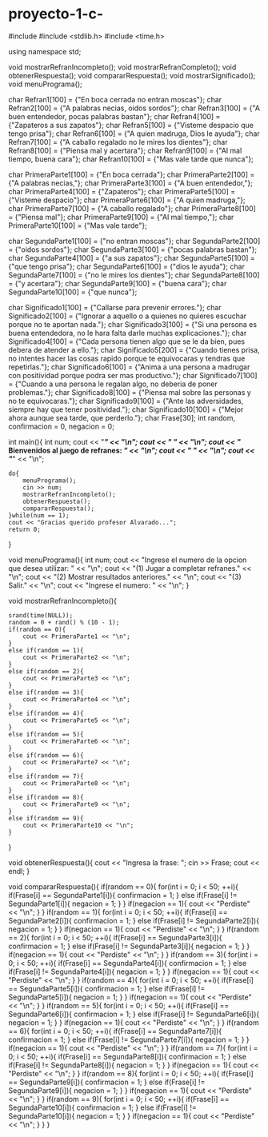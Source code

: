 # proyecto-1-c-

#include <iostream>
#include <stdlib.h>
#include <time.h>

using namespace std;

void mostrarRefranIncompleto();
void mostrarRefranCompleto(); 
void obtenerRespuesta(); 
void compararRespuesta(); 
void mostrarSignificado(); 
void menuPrograma(); 

char Refran1[100] = {"En boca cerrada no entran moscas"};
char Refran2[100] = {"A palabras necias, oidos sordos"};
char Refran3[100] = {"A buen entendedor, pocas palabras bastan"};
char Refran4[100] = {"Zapateros a sus zapatos"};
char Refran5[100] = {"Visteme despacio que tengo prisa"};
char Refran6[100] = {"A quien madruga, Dios le ayuda"};
char Refran7[100] = {"A caballo regalado no le mires los dientes"};
char Refran8[100] = {"Piensa mal y acertara"};
char Refran9[100] = {"Al mal tiempo, buena cara"};
char Refran10[100] = {"Mas vale tarde que nunca"};

char PrimeraParte1[100] = {"En boca cerrada"};
char PrimeraParte2[100] = {"A palabras necias,"};
char PrimeraParte3[100] = {"A buen entendedor,"};
char PrimeraParte4[100] = {"Zapateros"};
char PrimeraParte5[100] = {"Visteme despacio"};
char PrimeraParte6[100] = {"A quien madruga,"};
char PrimeraParte7[100] = {"A caballo regalado"};
char PrimeraParte8[100] = {"Piensa mal"};
char PrimeraParte9[100] = {"Al mal tiempo,"};
char PrimeraParte10[100] = {"Mas vale tarde"};

char SegundaParte1[100] = {"no entran moscas"};
char SegundaParte2[100] = {"oidos sordos"};
char SegundaParte3[100] = {"pocas palabras bastan"};
char SegundaParte4[100] = {"a sus zapatos"};
char SegundaParte5[100] = {"que tengo prisa"};
char SegundaParte6[100] = {"dios le ayuda"};
char SegundaParte7[100] = {"no le mires los dientes"};
char SegundaParte8[100] = {"y acertara"};
char SegundaParte9[100] = {"buena cara"};
char SegundaParte10[100] = {"que nunca"};

char Significado1[100] = {"Callarse para prevenir errores."};
char Significado2[100] = {"Ignorar a aquello o a quienes no quieres escuchar porque no te aportan nada."};
char Significado3[100] = {"Si una persona es buena entendedora, no le hara falta darle muchas explicaciones."};
char Significado4[100] = {"Cada persona tienen algo que se le da bien, pues debera de atender a ello."};
char Significado5[200] = {"Cuando tienes prisa, no intentes hacer las cosas rapido porque te equivocaras y tendras que repetirlas."};
char Significado6[100] = {"Anima a una persona a madrugar con positividad porque podra ser mas productivo."};
char Significado7[100] = {"Cuando a una persona le regalan algo, no deberia de poner problemas."};
char Significado8[100] = {"Piensa mal sobre las personas y no te equivocaras."};
char Significado9[100] = {"Ante las adversidades, siempre hay que tener positividad."};
char Significado10[100] = {"Mejor ahora aunque sea tarde, que perderlo."};
char Frase[30];
int random, confirmacion = 0, negacion = 0;

int main(){
	int num;
	cout << "***************" << "\n";
	cout << "*                                         *" << "\n";
	cout << "*    Bienvenidos al juego de refranes:    *" << "\n";
	cout << "*                                         *" << "\n";
	cout << "***************" << "\n";
	
	do{
	    menuPrograma();
    	cin >> num;
    	mostrarRefranIncompleto();
    	obtenerRespuesta();
    	compararRespuesta();
	}while(num == 1);
	cout << "Gracias querido profesor Alvarado...";
	return 0;
}

void menuPrograma(){
	int num;
	cout << "Ingrese el numero de la opcion que desea utilizar: " << "\n";
	cout << "(1) Jugar a completar refranes." << "\n"; 
    cout << "(2) Mostrar resultados anteriores." << "\n"; 
    cout << "(3) Salir." << "\n";
    cout << "Ingrese el numero: " << "\n";
}

void mostrarRefranIncompleto(){
	
	srand(time(NULL));
    random = 0 + rand() % (10 - 1);
    if(random == 0){
    	cout << PrimeraParte1 << "\n";
	}
	else if(random == 1){
		cout << PrimeraParte2 << "\n";
	}
	else if(random == 2){
		cout << PrimeraParte3 << "\n";
	}
	else if(random == 3){
		cout << PrimeraParte4 << "\n";
	}
	else if(random == 4){
		cout << PrimeraParte5 << "\n";
	}
	else if(random == 5){
		cout << PrimeraParte6 << "\n";
	}
	else if(random == 6){
		cout << PrimeraParte7 << "\n";
	}
	else if(random == 7){
		cout << PrimeraParte8 << "\n";
	}
	else if(random == 8){
		cout << PrimeraParte9 << "\n";
	}
	else if(random == 9){
		cout << PrimeraParte10 << "\n";
	}
}

void obtenerRespuesta(){
	cout << "Ingresa la frase: ";
	cin >> Frase;
	cout << endl;
}

void compararRespuesta(){
	if(random == 0){
		for(int i = 0; i < 50; ++i){
			if(Frase[i] == SegundaParte1[i]){
				confirmacion = 1;
			}
			else if(Frase[i] != SegundaParte1[i]){
				negacion = 1;
			}
		}
		if(negacion == 1){
			cout << "Perdiste" << "\n";
		}
	}
	if(random == 1){
		for(int i = 0; i < 50; ++i){
			if(Frase[i] == SegundaParte2[i]){
				confirmacion = 1;
			}
			else if(Frase[i] != SegundaParte2[i]){
				negacion = 1;
			}
		}
		if(negacion == 1){
			cout << "Perdiste" << "\n";
		}
	}
	if(random == 2){
		for(int i = 0; i < 50; ++i){
			if(Frase[i] == SegundaParte3[i]){
				confirmacion = 1;
			}
			else if(Frase[i] != SegundaParte3[i]){
				negacion = 1;
			}
		}
		if(negacion == 1){
			cout << "Perdiste" << "\n";
		}
	}
	if(random == 3){
		for(int i = 0; i < 50; ++i){
			if(Frase[i] == SegundaParte4[i]){
				confirmacion = 1;
			}
			else if(Frase[i] != SegundaParte4[i]){
				negacion = 1;
			}
		}
		if(negacion == 1){
			cout << "Perdiste" << "\n";
		}
	}
	if(random == 4){
		for(int i = 0; i < 50; ++i){
			if(Frase[i] == SegundaParte5[i]){
				confirmacion = 1;
			}
			else if(Frase[i] != SegundaParte5[i]){
				negacion = 1;
			}
		}
		if(negacion == 1){
			cout << "Perdiste" << "\n";
		}
	}
	if(random == 5){
		for(int i = 0; i < 50; ++i){
			if(Frase[i] == SegundaParte6[i]){
				confirmacion = 1;
			}
			else if(Frase[i] != SegundaParte6[i]){
				negacion = 1;
			}
		}
		if(negacion == 1){
			cout << "Perdiste" << "\n";
		}
	}
	if(random == 6){
		for(int i = 0; i < 50; ++i){
			if(Frase[i] == SegundaParte7[i]){
				confirmacion = 1;
			}
			else if(Frase[i] != SegundaParte7[i]){
				negacion = 1;
			}
		}
		if(negacion == 1){
			cout << "Perdiste" << "\n";
		}
	}
	if(random == 7){
		for(int i = 0; i < 50; ++i){
			if(Frase[i] == SegundaParte8[i]){
				confirmacion = 1;
			}
			else if(Frase[i] != SegundaParte8[i]){
				negacion = 1;
			}
		}
		if(negacion == 1){
			cout << "Perdiste" << "\n";
		}
	}
	if(random == 8){
		for(int i = 0; i < 50; ++i){
			if(Frase[i] == SegundaParte9[i]){
				confirmacion = 1;
			}
			else if(Frase[i] != SegundaParte9[i]){
				negacion = 1;
			}
		}
		if(negacion == 1){
			cout << "Perdiste" << "\n";
		}
	}
	if(random == 9){
		for(int i = 0; i < 50; ++i){
			if(Frase[i] == SegundaParte10[i]){
				confirmacion = 1;
			}
			else if(Frase[i] != SegundaParte10[i]){
				negacion = 1;
			}
		}
		if(negacion == 1){
			cout << "Perdiste" << "\n";
		}
	}
}
